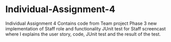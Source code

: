 # Individual-Assignment-4
Individual Assignment 4
Contains code from Team project Phase 3
new implementation of Staff role and functionality
JUnit test for Staff
screencast where I explains the user story, code, JUnit test and the result of the test.

